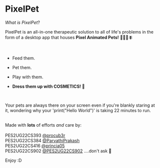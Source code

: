 # PixelPet

_What is PixelPet_?

PixelPet is an all-in-one therapeutic solution to all of life's problems in the form of a desktop app that houses **Pixel Animated Pets!** 🦉🐶😺🪰 

<br>

- Feed them.
- Pet them.
- Play with them.

- **Dress them up with COSMETICS! 🧥**

<br>

Your pets are always there on your screen even if you're blankly staring at it, wondering why your 'print("Hello World")' is taking 22 minutes to run. <br>
<br>

Made with **lots** of efforts _and_ care by: <br> <br>
PES2UG22CS393 [@procub3r](https://github.com/procub3r) <br>
PES2UG22CS384 [@ParvathiPrakash](https://github.com/ParvathiPrakash) <br>
PES2UG22CS416 [@princia05](https://github.com/princia05)<br>
PES2UG22CS902 [@PES2UG22CS902](https://github.com/PES2UG22CS902) ....don't ask 🗿 <br>

Enjoy :D


